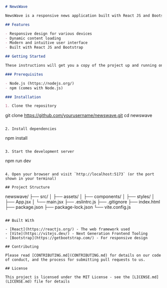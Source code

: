 

```markdown
# NewsWave

NewsWave is a responsive news application built with React JS and Bootstrap, offering dynamic content loading and a modern user interface for an enhanced news browsing experience.

## Features

- Responsive design for various devices
- Dynamic content loading
- Modern and intuitive user interface
- Built with React JS and Bootstrap

## Getting Started

These instructions will get you a copy of the project up and running on your local machine for development and testing purposes.

### Prerequisites

- Node.js (https://nodejs.org/)
- npm (comes with Node.js)

### Installation

1. Clone the repository
   ```
   git clone https://github.com/yourusername/newswave.git
   cd newswave
   ```

2. Install dependencies
   ```
   npm install
   ```

3. Start the development server
   ```
   npm run dev
   ```

4. Open your browser and visit `http://localhost:5173` (or the port shown in your terminal)

## Project Structure

```
newswave/
├── src/
│   ├── assets/
│   ├── components/
│   ├── styles/
│   ├── App.jsx
│   └── main.jsx
├── .eslintrc.js
├── .gitignore
├── index.html
├── package.json
├── package-lock.json
└── vite.config.js
```

## Built With

- [React](https://reactjs.org/) - The web framework used
- [Vite](https://vitejs.dev/) - Next Generation Frontend Tooling
- [Bootstrap](https://getbootstrap.com/) - For responsive design

## Contributing

Please read [CONTRIBUTING.md](CONTRIBUTING.md) for details on our code of conduct, and the process for submitting pull requests to us.

## License

This project is licensed under the MIT License - see the [LICENSE.md](LICENSE.md) file for details

```
